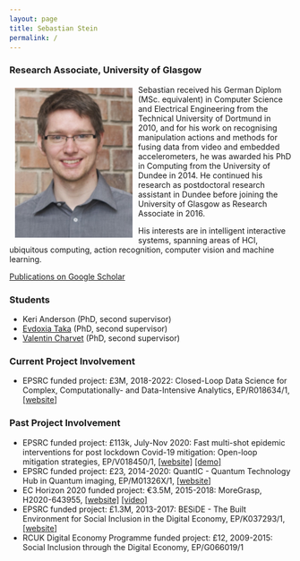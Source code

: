 ```yaml
---
layout: page
title: Sebastian Stein
permalink: /
---
```


### Research Associate, University of Glasgow

<img src="./img/sstein.jpg" alt-text="Sebastian Stein" width="210px" align="left" vspace="5px" hspace="10px"/> Sebastian received his German Diplom (MSc. equivalent) in Computer Science and Electrical Engineering from the Technical University of Dortmund in 2010, and for his work on recognising manipulation actions and methods for fusing data from video and embedded accelerometers, he was awarded his PhD in Computing from the University of Dundee in 2014. He continued his research as postdoctoral research assistant in Dundee before joining the University of Glasgow as Research Associate in 2016.

His interests are in intelligent interactive systems, spanning areas of HCI, ubiquitous computing, action recognition, computer vision and machine learning. 

[Publications on Google Scholar](https://scholar.google.com/citations?user=Lr28ImIAAAAJ)

### Students
 - Keri Anderson (PhD, second supervisor)
 - [Evdoxia Taka](http://www.dcs.gla.ac.uk/~evdoxia/) (PhD, second supervisor)
 - [Valentin Charvet](https://www.dcs.gla.ac.uk/~valentin/aboutme/) (PhD, second supervisor)

### Current Project Involvement
 - EPSRC funded project: £3M, 2018-2022:  Closed-Loop Data Science for Complex, Computationally- and Data-Intensive Analytics, EP/R018634/1, [[website]](https://www.gla.ac.uk/schools/computing/research/researchsections/ida-section/closedloop/)
 
### Past Project Involvement
- EPSRC funded project: £113k, July-Nov 2020: Fast multi-shot epidemic interventions for post lockdown Covid-19 mitigation: Open-loop mitigation strategies, EP/V018450/1, [[website]](http://www.dcs.gla.ac.uk/~rod/covid/default.htm) [[demo]](http://samoa.dcs.gla.ac.uk/covid19dashboard/2020_10_06_group_siqr)
 - EPSRC funded project: £23, 2014-2020: QuantIC - Quantum Technology Hub in Quantum imaging, EP/M01326X/1, [[website]](https://quantic.ac.uk)
 - EC Horizon 2020 funded project: €3.5M, 2015-2018: MoreGrasp, H2020-643955, [[website]](http://www.moregrasp.eu) [[video]](https://www.youtube.com/watch?v=MH9SMgIatGI)
 - EPSRC funded project: £1.3M, 2013-2017: BESiDE - The Built Environment for Social Inclusion in the Digital Economy, EP/K037293/1, [[website]](https://www.beside.ac.uk)
 - RCUK Digital Economy Programme funded project: £12, 2009-2015: Social Inclusion through the Digital Economy, EP/G066019/1 
